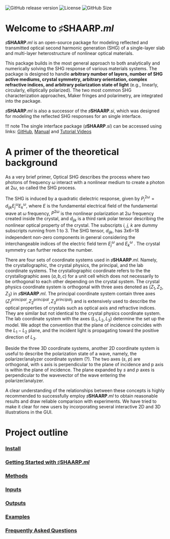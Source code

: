 
![GitHub release version](https://img.shields.io/github/v/release/Rui-Zu/SHAARP?color=%2350C878&include_prereleases)
![License](https://img.shields.io/github/license/Rui-Zu/SHAARP)
![GitHub Size](https://img.shields.io/github/repo-size/Rui-Zu/SHAARP)

# Welcome to ♯SHAARP._ml_ 

**♯SHAARP**._ml_ is an open-source package for modeling reflected and transmitted optical second harmonic generation (SHG) of a single-layer slab and multi-layer heterostructure of nonlinear optical materials. 

This package builds in the most general approach to both analytically and numerically solving the SHG response of various materials systems. The package is designed to handle **arbitrary number of layers, number of SHG active mediums, crystal symmetry, arbitrary orientation, complex refractive indices, and arbitrary polarization state of light** (e.g., linearly, circularly, elliptically polarized). The two most common SHG characterization approaches, Maker fringes and polarimetry, are integrated into the package. 

**♯SHAARP**._ml_ is also a successor of the **♯SHAARP**._si_, which was designed for modeling the reflected SHG responses for an single interface.  

!!! note
		The single interface package (**♯SHAARP**._si_) can be accessed using links: [GitHub](https://github.com/Rui-Zu/SHAARP), [Manual](https://shaarp.readthedocs.io/en/latest/) and [Tutorial Videos](https://www.youtube.com/watch?v=fr0RirVHXVc)




# A primer of the theoretical background  

As a very brief primer, Optical SHG describes the process where two photons of frequency $\omega$ interact with a nonlinear medium to create a photon at 2$\omega$, so called the SHG process. 

The SHG is induced by a quadratic dielectric response, given by $P_i^{2\omega} = d_{ijk}E_j^{\omega}E_k^{\omega}$, where $E$ is the fundamental electrical field of the fundamental wave at $\omega$ frequency, $P^{2\omega}$ is the nonlinear polarization at $2\omega$ frequency created inside the crystal, and $d_{ijk}$ is a third rank polar tensor describing the nonlinear optical property of the crystal. The subscripts _i, j, k_ are dummy subscripts running from 1 to 3. The SHG tensor, $d_{ijk}$, has 3x6=18 independent non-zero components in general considering the interchangeable indices of the electric field term $E_j^{\omega}$ and $E_k^{\omega}$ . The crystal symmetry can further reduce the number.

There are four sets of coordinate systems used in **♯SHAARP**._ml_. Namely, the crystallographic, the crystal physics, the principal, and the lab coordinate systems. The crystallographic coordinate refers to the the crystallographic axes $(a,b,c)$ for a unit cell which does not necessarily to be orthogonal to each other depending on the crystal system. The crystal physics coordinate system is orthogonal with three axes denoted as $(Z_1,Z_2,Z_3)$ in **♯SHAARP**._ml_. The principal coordinate system contain three axes $(Z_1^{principal},Z_2^{principal},Z_3^{principal})$ and is extensively used to describe the optical properties of crystals such as optical axis and refractive indices. They are similar but not identical to the crystal physics coordinate system. The lab coordinate system with the axes $(L_1,L_2,L_3)$ determine the set up the model. We adopt the convention that the plane of incidence coincides with the $L_1-L_2$ plane, and the incident light is propagating toward the positive direction of $L_3$.  

Beside the three 3D coordinate systems, another 2D coordinate system is useful to describe the polarization state of a wave, namely, the polarizer/analyzer coordinate system (?). The two axes (_s_, _p_) are orthogonal, with s axis is perpendicular to the plane of incidence and p axis is within the plane of incidence. The plane expanded by *s* and *p* axes is perpendicular to the wavevector of the wave entering the polarizer/analyzer.  

A clear understanding of the relationships between these concepts is highly recommended to successfully employ **♯SHAARP**._ml_ to obtain reasonable results and draw reliable comparison with experiments. We have tried to make it clear for new users by incorporating several interactive 2D and 3D illustrations in the GUI. 


# Project outline

### [Install](install.md)
### [Getting Started with ♯SHAARP._ml_](getstarted.md)
### [Methods](methods.md)
### [Inputs](input.md)
### [Outputs](output.md)
### [Examples](examples.md)
### [Frequently Asked Questions](FAQ.md)
